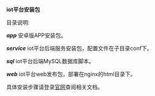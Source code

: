 **iot平台安装包**

目录说明:

***app***  安卓版APP安装包。

***service***  iot平台后端服务安装包，配置文件在子目录conf下。

***sql***  iot平台后端MySQL数据库脚本。

***web***  iot平台web发布包，部署在nginx的html目录下。

具体安装步骤请登录[官网](http://www.iot-aithings.com/index.html)查阅相关文档。

